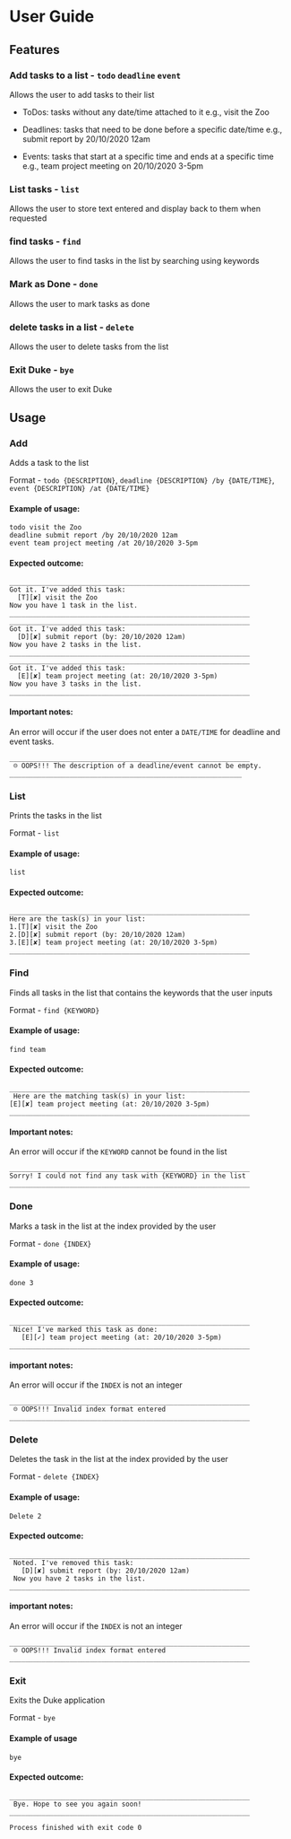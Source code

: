 # User Guide

## Features 

### Add tasks to a list - `todo` `deadline` `event`
Allows the user to add tasks to their list

- ToDos: tasks without any date/time attached to it e.g., visit the Zoo
    
- Deadlines: tasks that need to be done before a specific date/time e.g., submit report by 20/10/2020 12am
    
- Events: tasks that start at a specific time and ends at a specific time e.g., team project meeting on 20/10/2020 3-5pm

### List tasks - `list`
Allows the user to store text entered and display back to them when requested

### find tasks - `find`
Allows the user to find tasks in the list by searching using keywords

### Mark as Done - `done`
Allows the user to mark tasks as done

### delete tasks in a list - `delete`
Allows the user to delete tasks from the list

### Exit Duke - `bye`
Allows the user to exit Duke

## Usage

### Add
Adds a task to the list

Format - `todo {DESCRIPTION}`, `deadline {DESCRIPTION} /by {DATE/TIME}`, `event {DESCRIPTION} /at {DATE/TIME}`

#### Example of usage: 
```
todo visit the Zoo
deadline submit report /by 20/10/2020 12am
event team project meeting /at 20/10/2020 3-5pm
```

#### Expected outcome:
```
____________________________________________________________
Got it. I've added this task:
  [T][✘] visit the Zoo
Now you have 1 task in the list.
____________________________________________________________
____________________________________________________________
Got it. I've added this task:
  [D][✘] submit report (by: 20/10/2020 12am)
Now you have 2 tasks in the list.
____________________________________________________________
____________________________________________________________
Got it. I've added this task:
  [E][✘] team project meeting (at: 20/10/2020 3-5pm)
Now you have 3 tasks in the list.
____________________________________________________________
```

#### Important notes:
An error will occur if the user does not enter a `DATE/TIME` for deadline and event tasks.
```
____________________________________________________________
 ☹ OOPS!!! The description of a deadline/event cannot be empty.
__________________________________________________________
```

### List
Prints the tasks in the list

Format - `list`

#### Example of usage:
`list`

#### Expected outcome:
```
____________________________________________________________
Here are the task(s) in your list:
1.[T][✘] visit the Zoo
2.[D][✘] submit report (by: 20/10/2020 12am)
3.[E][✘] team project meeting (at: 20/10/2020 3-5pm)
____________________________________________________________
```

### Find
Finds all tasks in the list that contains the keywords that the user inputs

Format - `find {KEYWORD}`

#### Example of usage:
`find team`

#### Expected outcome:
```
____________________________________________________________
 Here are the matching task(s) in your list:
[E][✘] team project meeting (at: 20/10/2020 3-5pm)
____________________________________________________________
```
#### Important notes:
An error will occur if the `KEYWORD` cannot be found in the list
```
____________________________________________________________
Sorry! I could not find any task with {KEYWORD} in the list
____________________________________________________________
```
### Done
Marks a task in the list at the index provided by the user

Format - `done {INDEX}`

#### Example of usage:
`done 3`

#### Expected outcome:
```
____________________________________________________________
 Nice! I've marked this task as done:
   [E][✓] team project meeting (at: 20/10/2020 3-5pm)
____________________________________________________________
```

#### important notes:
An error will occur if the `INDEX` is not an integer
```
____________________________________________________________
 ☹ OOPS!!! Invalid index format entered
____________________________________________________________
```

### Delete
Deletes the task in the list at the index provided by the user

Format - `delete {INDEX}` 

#### Example of usage:
`Delete 2`

#### Expected outcome:
```
____________________________________________________________
 Noted. I've removed this task:
   [D][✘] submit report (by: 20/10/2020 12am)
 Now you have 2 tasks in the list.
____________________________________________________________
```

#### important notes:
An error will occur if the `INDEX` is not an integer
```
____________________________________________________________
 ☹ OOPS!!! Invalid index format entered
____________________________________________________________
```

### Exit
Exits the Duke application

Format - `bye`

#### Example of usage
`bye`

#### Expected outcome:
```
____________________________________________________________
 Bye. Hope to see you again soon!
____________________________________________________________

Process finished with exit code 0
```
